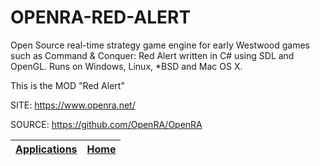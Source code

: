 # OPENRA-RED-ALERT

 Open Source real-time strategy game engine for early Westwood games such 
 as Command & Conquer: Red Alert written in C# using SDL and OpenGL. Runs 
 on Windows, Linux, *BSD and Mac OS X.
 
 This is the MOD "Red Alert"
 
 SITE: https://www.openra.net/
 
 SOURCE: https://github.com/OpenRA/OpenRA

 | [Applications](https://portable-linux-apps.github.io/apps.html) | [Home](https://portable-linux-apps.github.io)
 | --- | --- |
